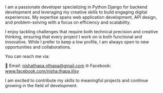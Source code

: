 I am a passionate developer specializing in Python Django for backend development and leveraging my creative skills to build engaging digital experiences. My expertise spans web application development, API design, and problem-solving with a focus on efficiency and scalability.

I enjoy tackling challenges that require both technical precision and creative thinking, ensuring that every project I work on is both functional and innovative. While I prefer to keep a low profile, I am always open to new opportunities and collaborations.

You can reach me via:

📧 Email: nishathapa.nthapa@gmail.com
🌐 Facebook: www.facebook.com/nisha.thapa.lilsy

I am excited to contribute my skills to meaningful projects and continue growing in the field of development.
